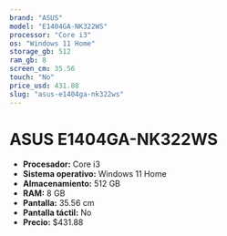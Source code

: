```yaml
---
brand: "ASUS"
model: "E1404GA-NK322WS"
processor: "Core i3"
os: "Windows 11 Home"
storage_gb: 512
ram_gb: 8
screen_cm: 35.56
touch: "No"
price_usd: 431.88
slug: "asus-e1404ga-nk322ws"
---
```


# ASUS E1404GA-NK322WS

- **Procesador:** Core i3
- **Sistema operativo:** Windows 11 Home
- **Almacenamiento:** 512 GB
- **RAM:** 8 GB
- **Pantalla:** 35.56 cm
- **Pantalla táctil:** No
- **Precio:** $431.88
